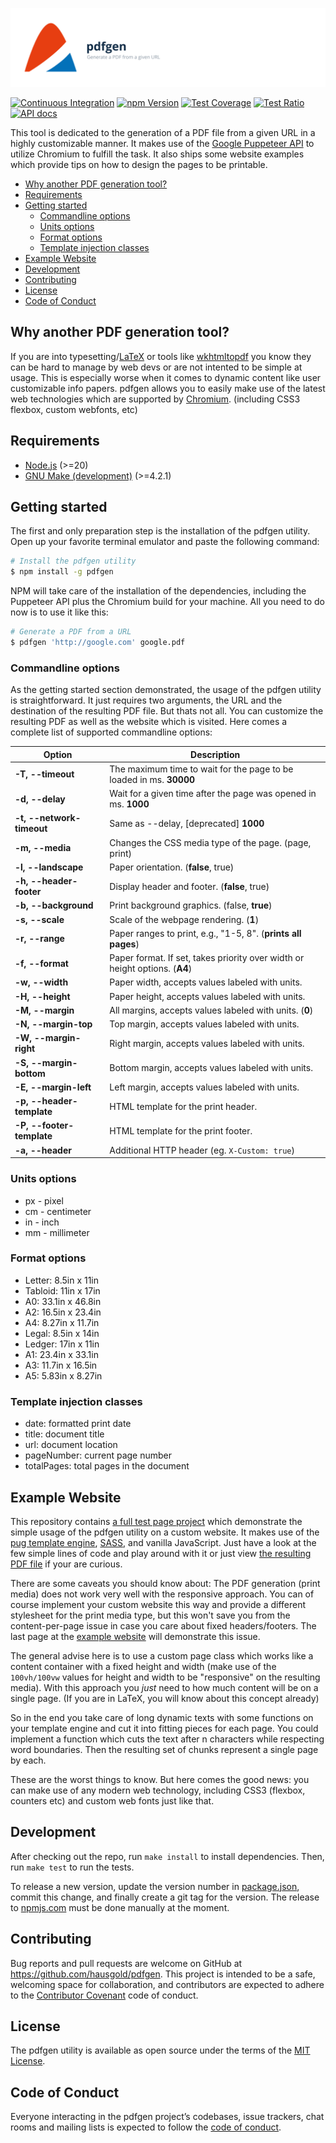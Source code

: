 ![pdfgen](https://raw.githubusercontent.com/hausgold/pdfgen/master/doc/assets/project.svg)

[![Continuous Integration](https://github.com/hausgold/pdfgen/actions/workflows/test.yml/badge.svg?branch=master)](https://github.com/hausgold/pdfgen/actions/workflows/test.yml)
[![npm Version](https://img.shields.io/npm/v/pdfgen.svg)](https://www.npmjs.com/package/pdfgen)
[![Test Coverage](https://automate-api.hausgold.de/v1/coverage_reports/pdfgen/coverage.svg)](https://knowledge.hausgold.de/coverage)
[![Test Ratio](https://automate-api.hausgold.de/v1/coverage_reports/pdfgen/ratio.svg)](https://knowledge.hausgold.de/coverage)
[![API docs](https://automate-api.hausgold.de/v1/coverage_reports/pdfgen/documentation.svg)](https://www.npmjs.com/package/pdfgen)

This tool is dedicated to the generation of a PDF file from a given URL in a
highly customizable manner. It makes use of the [Google Puppeteer
API](https://github.com/puppeteer/puppeteer) to utilize Chromium to fulfill
the task. It also ships some website examples which provide tips on how to
design the pages to be printable.

- [Why another PDF generation tool?](#why-another-pdf-generation-tool)
- [Requirements](#requirements)
- [Getting started](#getting-started)
  - [Commandline options](#commandline-options)
  - [Units options](#units-options)
  - [Format options](#format-options)
  - [Template injection classes](#template-injection-classes)
- [Example Website](#example-website)
- [Development](#development)
- [Contributing](#contributing)
- [License](#license)
- [Code of Conduct](#code-of-conduct)

## Why another PDF generation tool?

If you are into typesetting/[LaTeX](https://www.latex-project.org/) or tools
like [wkhtmltopdf](https://wkhtmltopdf.org/) you know they can be hard to
manage by web devs or are not intented to be simple at usage. This is
especially worse when it comes to dynamic content like user customizable info
papers. pdfgen allows you to easily make use of the latest web technologies
which are supported by
[Chromium](https://chromium.googlesource.com/chromium/src/+/lkgr/headless/README.md).
(including CSS3 flexbox, custom webfonts, etc)

## Requirements

* [Node.js](https://nodejs.org) (>=20)
* [GNU Make (development)](https://www.gnu.org/software/make/) (>=4.2.1)

## Getting started

The first and only preparation step is the installation of the pdfgen utility.
Open up your favorite terminal emulator and paste the following command:

```bash
# Install the pdfgen utility
$ npm install -g pdfgen
```

NPM will take care of the installation of the dependencies, including the
Puppeteer API plus the Chromium build for your machine. All you need to do now
is to use it like this:

```bash
# Generate a PDF from a URL
$ pdfgen 'http://google.com' google.pdf
```

### Commandline options

As the getting started section demonstrated, the usage of the pdfgen utility is
straightforward. It just requires two arguments, the URL and the destination of
the resulting PDF file. But thats not all. You can customize the resulting PDF
as well as the website which is visited. Here comes a complete list of
supported commandline options:

Option | Description
-------|------------
**-T, --timeout**         | The maximum time to wait for the page to be loaded in ms. **30000**
**-d, --delay**           | Wait for a given time after the page was opened in ms. **1000**
**-t, --network-timeout** | Same as --delay, [deprecated] **1000**
**-m, --media**           | Changes the CSS media type of the page. (page, print)
**-l, --landscape**       | Paper orientation. (**false**, true)
**-h, --header-footer**   | Display header and footer. (**false**, true)
**-b, --background**      | Print background graphics. (false, **true**)
**-s, --scale**           | Scale of the webpage rendering. (**1**)
**-r, --range**           | Paper ranges to print, e.g., "1-5, 8". (**prints all pages**)
**-f, --format**          | Paper format. If set, takes priority over width or height options. (**A4**)
**-w, --width**           | Paper width, accepts values labeled with units.
**-H, --height**          | Paper height, accepts values labeled with units.
**-M, --margin**          | All margins, accepts values labeled with units. (**0**)
**-N, --margin-top**      | Top margin, accepts values labeled with units.
**-W, --margin-right**    | Right margin, accepts values labeled with units.
**-S, --margin-bottom**   | Bottom margin, accepts values labeled with units.
**-E, --margin-left**     | Left margin, accepts values labeled with units.
**-p, --header-template** | HTML template for the print header.
**-P, --footer-template** | HTML template for the print footer.
**-a, --header**          | Additional HTTP header (eg. `X-Custom: true`)

### Units options

* px - pixel
* cm - centimeter
* in - inch
* mm - millimeter

### Format options

* Letter: 8.5in x 11in
* Tabloid: 11in x 17in
* A0: 33.1in x 46.8in
* A2: 16.5in x 23.4in
* A4: 8.27in x 11.7in
* Legal: 8.5in x 14in
* Ledger: 17in x 11in
* A1: 23.4in x 33.1in
* A3: 11.7in x 16.5in
* A5: 5.83in x 8.27in

### Template injection classes

* date: formatted print date
* title: document title
* url: document location
* pageNumber: current page number
* totalPages: total pages in the document

## Example Website

This repository contains [a full test page project](./doc/test-page/) which
demonstrate the simple usage of the pdfgen utility on a custom website. It
makes use of the [pug template engine](https://pugjs.org),
[SASS](http://sass-lang.com/), and vanilla JavaScript. Just have a look at the
few simple lines of code and play around with it or just view [the resulting
PDF file](./doc/test-page/dist/test-page.pdf) if your are curious.

There are some caveats you should know about: The PDF generation (print media)
does not work very well with the responsive approach. You can of course
implement your custom website this way and provide a different stylesheet for
the print media type, but this won't save you from the content-per-page issue
in case you care about fixed headers/footers. The last page at the [example
website](./doc/test-page/dist/test-page.pdf) will demonstrate this issue.

The general advise here is to use a custom page class which works like a
content container with a fixed height and width (make use of the `100vh/100vw`
values for height and width to be "responsive" on the resulting media). With
this approach you *just* need to how much content will be on a single page. (If
you are in LaTeX, you will know about this concept already)

So in the end you take care of long dynamic texts with some functions on your
template engine and cut it into fitting pieces for each page. You could
implement a function which cuts the text after n characters while respecting
word boundaries. Then the resulting set of chunks represent a single page by
each.

These are the worst things to know. But here comes the good news: you can make
use of any modern web technology, including CSS3 (flexbox, counters etc) and
custom web fonts just like that.

## Development

After checking out the repo, run `make install` to install dependencies. Then,
run `make test` to run the tests.

To release a new version, update the version number in
[package.json](./package.json), commit this change, and finally create a git
tag for the version. The release to [npmjs.com](https://www.npmjs.com/) must be
done manually at the moment.

## Contributing

Bug reports and pull requests are welcome on GitHub at
https://github.com/hausgold/pdfgen. This project is intended to be a safe,
welcoming space for collaboration, and contributors are expected to adhere to
the [Contributor Covenant](http://contributor-covenant.org) code of conduct.

## License

The pdfgen utility is available as open source under the terms of the [MIT
License](http://opensource.org/licenses/MIT).

## Code of Conduct

Everyone interacting in the pdfgen project’s codebases, issue trackers, chat
rooms and mailing lists is expected to follow the [code of
conduct](./CODE_OF_CONDUCT.md).
